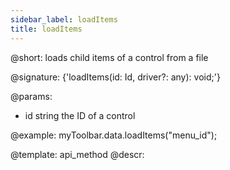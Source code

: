 ```yaml
---
sidebar_label: loadItems
title: loadItems
---          
```


@short: loads child items of a control from a file

@signature: {'loadItems(id: Id, driver?: any): void;'}

@params:
- id 		string		 the ID of a control

@example:
myToolbar.data.loadItems("menu_id");

@template: api_method
@descr: